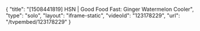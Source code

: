 {
    "title": "[1508441819] HSN | Good Food Fast: Ginger Watermelon Cooler",
    "type": "solo",
    "layout": "iframe-static",
    "videoId": "123178229",
    "url": "\/tvpembed\/123178229"
}